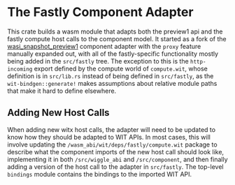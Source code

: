# The Fastly Component Adapter

This crate builds a wasm module that adapts both the preview1 api and the fastly
compute host calls to the component model. It started as a fork of the
[wasi_snapshot_preview1] component adapter with the `proxy` feature manually
expanded out, with all of the fastly-specific functionality mostly being added
in the `src/fastly` tree. The exception to this is the `http-incoming` export defined
by the compute world of `compute.wit`, whose definition is in `src/lib.rs`
instead of being defined in `src/fastly`, as the `wit-bindgen::generate!` makes
assumptions about relative module paths that make it hard to define elsewhere.

## Adding New Host Calls

When adding new witx host calls, the adapter will need to be updated to know how
they should be adapted to WIT APIs. In most cases, this will involve
updating the `/wasm_abi/wit/deps/fastly/compute.wit` package to describe what the
component imports of the new host call should look like, implementing it in both
`/src/wiggle_abi` and `/src/component`, and then finally adding a
version of the host call to the adapter in `src/fastly`. The top-level `bindings`
module contains the bindings to the imported WIT API.

[wasi_snapshot_preview1]: https://github.com/bytecodealliance/wasmtime/tree/main/crates/wasi-preview1-component-adapter
